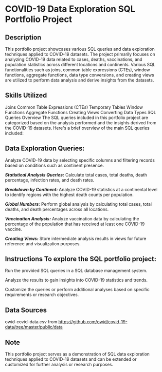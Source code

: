 # COVID-19 Data Exploration SQL Portfolio Project

## Description

This portfolio project showcases various SQL queries and data exploration techniques applied to COVID-19 datasets. The project primarily focuses on analyzing COVID-19 data related to cases, deaths, vaccinations, and population statistics across different locations and continents. Various SQL functionalities such as joins, common table expressions (CTEs), window functions, aggregate functions, data type conversions, and creating views are utilized to perform data analysis and derive insights from the datasets.

## Skills Utilized

Joins
Common Table Expressions (CTEs)
Temporary Tables
Window Functions
Aggregate Functions
Creating Views
Converting Data Types
SQL Queries Overview
The SQL queries included in this portfolio project are categorized based on the analysis performed and the insights derived from the COVID-19 datasets. Here's a brief overview of the main SQL queries included:

## Data Exploration Queries:

Analyze COVID-19 data by selecting specific columns and filtering records based on conditions such as continent presence.

***Statistical Analysis Queries:***
Calculate total cases, total deaths, death percentage, infection rates, and death rates.

***Breakdown by Continent:***
Analyze COVID-19 statistics at a continental level to identify regions with the highest death counts per population.

***Global Numbers:***
Perform global analysis by calculating total cases, total deaths, and death percentages across all locations.

***Vaccination Analysis:***
Analyze vaccination data by calculating the percentage of the population that has received at least one COVID-19 vaccine.

***Creating Views:***
Store intermediate analysis results in views for future reference and visualization purposes.

## Instructions To explore the SQL portfolio project:
Run the provided SQL queries in a SQL database management system.

Analyze the results to gain insights into COVID-19 statistics and trends.

Customize the queries or perform additional analyses based on specific requirements or research objectives.

## Data Sources
owid-covid-data.csv from https://github.com/owid/covid-19-data/tree/master/public/data

## Note
This portfolio project serves as a demonstration of SQL data exploration techniques applied to COVID-19 datasets and can be extended or customized for further analysis or research purposes.
